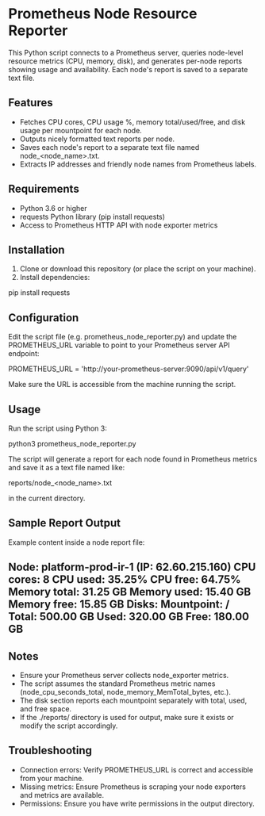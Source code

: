 # Prometheus Node Resource Reporter

This Python script connects to a Prometheus server, queries node-level resource metrics (CPU, memory, disk), and generates per-node reports showing usage and availability. Each node's report is saved to a separate text file.

## Features

- Fetches CPU cores, CPU usage %, memory total/used/free, and disk usage per mountpoint for each node.
- Outputs nicely formatted text reports per node.
- Saves each node's report to a separate text file named node_<node_name>.txt.
- Extracts IP addresses and friendly node names from Prometheus labels.

## Requirements

- Python 3.6 or higher
- requests Python library (pip install requests)
- Access to Prometheus HTTP API with node exporter metrics

## Installation

1. Clone or download this repository (or place the script on your machine).
2. Install dependencies:

pip install requests

## Configuration

Edit the script file (e.g. prometheus_node_reporter.py) and update the PROMETHEUS_URL variable to point to your Prometheus server API endpoint:

PROMETHEUS_URL = 'http://your-prometheus-server:9090/api/v1/query'

Make sure the URL is accessible from the machine running the script.

## Usage

Run the script using Python 3:

python3 prometheus_node_reporter.py

The script will generate a report for each node found in Prometheus metrics and save it as a text file named like:

reports/node_<node_name>.txt

in the current directory.

## Sample Report Output

Example content inside a node report file:

Node: platform-prod-ir-1 (IP: 62.60.215.160)
 CPU cores: 8
 CPU used: 35.25%
 CPU free: 64.75%
 Memory total: 31.25 GB
 Memory used: 15.40 GB
 Memory free: 15.85 GB
 Disks:
  Mountpoint: /
    Total: 500.00 GB
    Used: 320.00 GB
    Free: 180.00 GB
----------------------------------------

## Notes

- Ensure your Prometheus server collects node_exporter metrics.
- The script assumes the standard Prometheus metric names (node_cpu_seconds_total, node_memory_MemTotal_bytes, etc.).
- The disk section reports each mountpoint separately with total, used, and free space.
- If the ./reports/ directory is used for output, make sure it exists or modify the script accordingly.

## Troubleshooting

- Connection errors: Verify PROMETHEUS_URL is correct and accessible from your machine.
- Missing metrics: Ensure Prometheus is scraping your node exporters and metrics are available.
- Permissions: Ensure you have write permissions in the output directory.


